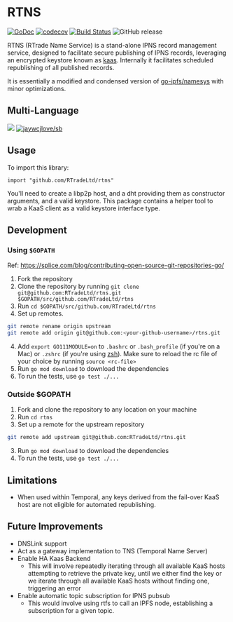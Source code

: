 # RTNS

[![GoDoc](https://godoc.org/github.com/RTradeLtd/rtns?status.svg)](https://godoc.org/github.com/RTradeLtd/rtns) [![codecov](https://codecov.io/gh/RTradeLtd/rtns/branch/master/graph/badge.svg)](https://codecov.io/gh/RTradeLtd/rtns) [![Build Status](https://travis-ci.com/RTradeLtd/rtns.svg?branch=master)](https://travis-ci.com/RTradeLtd/rtns) ![GitHub release](https://img.shields.io/github/release/RTradeLtd/rtns.svg?style=flat-square)

RTNS (RTrade Name Service) is a stand-alone IPNS record management service, designed to facilitate secure publishing of IPNS records, leveraging an encrypted keystore known as [kaas](https://github.com/RTradeLtd/kaas). Internally it facilitates scheduled republishing of all published records.

It is essentially a modified and condensed version of [go-ipfs/namesys](https://github.com/ipfs/go-ipfs/tree/master/namesys) with minor optimizations.

## Multi-Language

[![](https://img.shields.io/badge/Lang-English-blue.svg)](README.md)  [![jaywcjlove/sb](https://jaywcjlove.github.io/sb/lang/chinese.svg)](README-zh.md)

## Usage

To import this library:

```Golang
import "github.com/RTradeLtd/rtns"
```

You'll need to create a libp2p host, and a dht providing them as constructor arguments, and a valid keystore. This package contains a helper tool to wrab a KaaS client as a valid keystore interface type.

## Development

### Using `$GOPATH`

Ref: https://splice.com/blog/contributing-open-source-git-repositories-go/

1. Fork the repository
2. Clone the repository by running `git clone git@github.com:RTradeLtd/rtns.git $GOPATH/src/github.com/RTradeLtd/rtns`
3. Run `cd $GOPATH/src/github.com/RTradeLtd/rtns`
3. Set up remotes.

```bash
git remote rename origin upstream
git remote add origin git@github.com:<your-github-username>/rtns.git
```
4. Add `export GO111MODULE=on` to `.bashrc` or `.bash_profile` (if you're on a Mac) or `.zshrc` (if you're using [zsh](https://github.com/robbyrussell/oh-my-zsh)). Make sure to reload the rc file of your choice by running `source <rc-file>`
5. Run `go mod download` to download the dependencies
6. To run the tests, use `go test ./...`

### Outside $GOPATH

1. Fork and clone the repository to any location on your machine
2. Run `cd rtns`
3. Set up a remote for the upstream repository

```bash
git remote add upstream git@github.com:RTradeLtd/rtns.git
```

3. Run `go mod download` to download the dependencies
4. To run the tests, use `go test ./...`

## Limitations

* When used within Temporal, any keys derived from the fail-over KaaS host are not eligible for automated republishing.

## Future Improvements

* DNSLink support
* Act as a gateway implementation to TNS (Temporal Name Server)
* Enable HA Kaas Backend
  * This will involve repeatedly iterating through all available KaaS hosts attempting to retrieve the private key, until we either find the key or we iterate through all available KaaS hosts without finding one, triggering an error
* Enable automatic topic subscription for IPNS pubsub
  * This would involve using rtfs to call an IPFS node, establishing a subscription for a given topic.